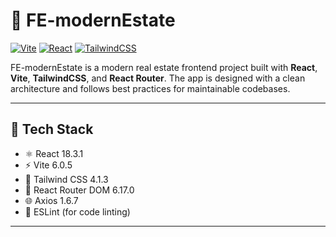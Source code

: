 # 🏡 FE-modernEstate

[![Vite](https://img.shields.io/badge/Vite-6.0.5-blue?logo=vite)](https://vitejs.dev/)
[![React](https://img.shields.io/badge/React-18.3.1-blue?logo=react)](https://reactjs.org/)
[![TailwindCSS](https://img.shields.io/badge/TailwindCSS-4.1.3-38bdf8?logo=tailwindcss)](https://tailwindcss.com/)

FE-modernEstate is a modern real estate frontend project built with **React**, **Vite**, **TailwindCSS**, and **React Router**. The app is designed with a clean architecture and follows best practices for maintainable codebases.

---

## 📌 Tech Stack

- ⚛️ React 18.3.1
- ⚡ Vite 6.0.5
- 🎨 Tailwind CSS 4.1.3
- 🔁 React Router DOM 6.17.0
- 🌐 Axios 1.6.7
- 🧹 ESLint (for code linting)

---